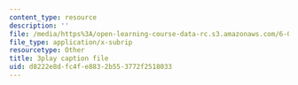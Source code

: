 ```yaml
---
content_type: resource
description: ''
file: /media/https%3A/open-learning-course-data-rc.s3.amazonaws.com/6-01sc-introduction-to-electrical-engineering-and-computer-science-i-spring-2011/d8222e8dfc4fe8832b553772f2518033_l0tUtVRhmDs.srt
file_type: application/x-subrip
resourcetype: Other
title: 3play caption file
uid: d8222e8d-fc4f-e883-2b55-3772f2518033
---
```

